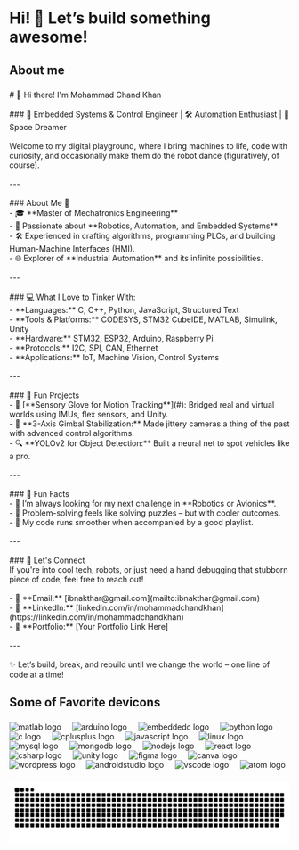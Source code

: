 <h1 align="left">Hi! 👋 Let’s build something awesome!</h1>

###

<h2 align="left">About me</h2>

###

<p align="left"># 👋 Hi there! I'm Mohammad Chand Khan  <br><br>
### 🚀 Embedded Systems & Control Engineer | 🛠️ Automation Enthusiast | 🌌 Space Dreamer  <br><br>Welcome to my digital playground, where I bring machines to life, code with curiosity, and occasionally make them do the robot dance (figuratively, of course).  <br><br>---<br><br>
### About Me 🌟  <br>- 🎓 **Master of Mechatronics Engineering**  <br>- 🔧 Passionate about **Robotics, Automation, and Embedded Systems**  <br>- 🛠️ Experienced in crafting algorithms, programming PLCs, and building Human-Machine Interfaces (HMI).  <br>- 🌐 Explorer of **Industrial Automation** and its infinite possibilities.  <br><br>---<br><br>
### 💻 What I Love to Tinker With:  <br>- **Languages:** C, C++, Python, JavaScript, Structured Text  <br>- **Tools & Platforms:** CODESYS, STM32 CubeIDE, MATLAB, Simulink, Unity  <br>- **Hardware:** STM32, ESP32, Arduino, Raspberry Pi  <br>- **Protocols:** I2C, SPI, CAN, Ethernet  <br>- **Applications:** IoT, Machine Vision, Control Systems  <br><br>---<br><br>
### 🌟 Fun Projects  <br>- 🤖 [**Sensory Glove for Motion Tracking**](#): Bridged real and virtual worlds using IMUs, flex sensors, and Unity.  <br>- 📸 **3-Axis Gimbal Stabilization:** Made jittery cameras a thing of the past with advanced control algorithms.  <br>- 🔍 **YOLOv2 for Object Detection:** Built a neural net to spot vehicles like a pro.  <br><br>---<br><br>
### 🌈 Fun Facts  <br>- 🚀 I’m always looking for my next challenge in **Robotics or Avionics**.  <br>- 🧩 Problem-solving feels like solving puzzles – but with cooler outcomes.  <br>- 🎵 My code runs smoother when accompanied by a good playlist.  <br><br>---<br><br>
### 💌 Let's Connect  <br>If you're into cool tech, robots, or just need a hand debugging that stubborn piece of code, feel free to reach out!  <br><br>- 📧 **Email:** [ibnakthar@gmail.com](mailto:ibnakthar@gmail.com)  <br>- 💼 **LinkedIn:** [linkedin.com/in/mohammadchandkhan](https://linkedin.com/in/mohammadchandkhan)  <br>- 🌟 **Portfolio:** [Your Portfolio Link Here]  <br><br>---<br><br>✨ Let’s build, break, and rebuild until we change the world – one line of code at a time!</p>

###

<h2 align="left">Some of Favorite devicons</h2>

###

<div align="left">
  <img src="https://cdn.jsdelivr.net/gh/devicons/devicon/icons/matlab/matlab-original.svg" height="40" alt="matlab logo"  />
  <img width="12" />
  <img src="https://cdn.jsdelivr.net/gh/devicons/devicon/icons/arduino/arduino-original.svg" height="40" alt="arduino logo"  />
  <img width="12" />
  <img src="https://cdn.jsdelivr.net/gh/devicons/devicon/icons/embeddedc/embeddedc-original.svg" height="40" alt="embeddedc logo"  />
  <img width="12" />
  <img src="https://cdn.jsdelivr.net/gh/devicons/devicon/icons/python/python-original.svg" height="40" alt="python logo"  />
  <img width="12" />
  <img src="https://cdn.jsdelivr.net/gh/devicons/devicon/icons/c/c-original.svg" height="40" alt="c logo"  />
  <img width="12" />
  <img src="https://cdn.jsdelivr.net/gh/devicons/devicon/icons/cplusplus/cplusplus-original.svg" height="40" alt="cplusplus logo"  />
  <img width="12" />
  <img src="https://cdn.jsdelivr.net/gh/devicons/devicon/icons/javascript/javascript-original.svg" height="40" alt="javascript logo"  />
  <img width="12" />
  <img src="https://cdn.jsdelivr.net/gh/devicons/devicon/icons/linux/linux-original.svg" height="40" alt="linux logo"  />
  <img width="12" />
  <img src="https://cdn.jsdelivr.net/gh/devicons/devicon/icons/mysql/mysql-original.svg" height="40" alt="mysql logo"  />
  <img width="12" />
  <img src="https://cdn.jsdelivr.net/gh/devicons/devicon/icons/mongodb/mongodb-original.svg" height="40" alt="mongodb logo"  />
  <img width="12" />
  <img src="https://cdn.jsdelivr.net/gh/devicons/devicon/icons/nodejs/nodejs-original.svg" height="40" alt="nodejs logo"  />
  <img width="12" />
  <img src="https://cdn.jsdelivr.net/gh/devicons/devicon/icons/react/react-original.svg" height="40" alt="react logo"  />
  <img width="12" />
  <img src="https://cdn.jsdelivr.net/gh/devicons/devicon/icons/csharp/csharp-original.svg" height="40" alt="csharp logo"  />
  <img width="12" />
  <img src="https://cdn.jsdelivr.net/gh/devicons/devicon/icons/unity/unity-original.svg" height="40" alt="unity logo"  />
  <img width="12" />
  <img src="https://cdn.jsdelivr.net/gh/devicons/devicon/icons/figma/figma-original.svg" height="40" alt="figma logo"  />
  <img width="12" />
  <img src="https://cdn.jsdelivr.net/gh/devicons/devicon/icons/canva/canva-original.svg" height="40" alt="canva logo"  />
  <img width="12" />
  <img src="https://cdn.jsdelivr.net/gh/devicons/devicon/icons/wordpress/wordpress-original.svg" height="40" alt="wordpress logo"  />
  <img width="12" />
  <img src="https://cdn.jsdelivr.net/gh/devicons/devicon/icons/androidstudio/androidstudio-original.svg" height="40" alt="androidstudio logo"  />
  <img width="12" />
  <img src="https://cdn.jsdelivr.net/gh/devicons/devicon/icons/vscode/vscode-original.svg" height="40" alt="vscode logo"  />
  <img width="12" />
  <img src="https://cdn.jsdelivr.net/gh/devicons/devicon/icons/atom/atom-original.svg" height="40" alt="atom logo"  />
</div>

###

<img src="https://raw.githubusercontent.com/MohammadChandKhan/MohammadChandKhan/output/snake.svg" alt="Snake animation" />

###

